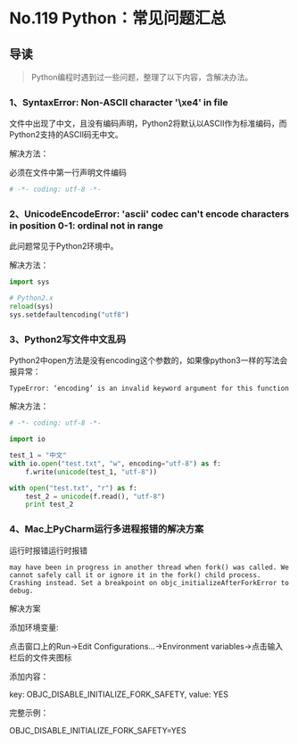 # No.119 Python：常见问题汇总

## 导读

> Python编程时遇到过一些问题，整理了以下内容，含解决办法。

### 1、SyntaxError: Non-ASCII character '\xe4' in file

文件中出现了中文，且没有编码声明，Python2将默认以ASCII作为标准编码，而Python2支持的ASCII码无中文。

解决方法：

必须在文件中第一行声明文件编码

```python
# -*- coding: utf-8 -*-

```

### 2、UnicodeEncodeError: 'ascii' codec can't encode characters in position 0-1: ordinal not in range

此问题常见于Python2环境中。

解决方法：

```python
import sys

# Python2.x
reload(sys)
sys.setdefaultencoding("utf8")

```

### 3、Python2写文件中文乱码

Python2中open方法是没有encoding这个参数的，如果像python3一样的写法会报异常：

```shell
TypeError: ‘encoding’ is an invalid keyword argument for this function
```

解决方法：

```python
# -*- coding: utf-8 -*-

import io

test_1 = "中文"
with io.open("test.txt", "w", encoding="utf-8") as f:
    f.write(unicode(test_1, "utf-8"))

with open("test.txt", "r") as f:
    test_2 = unicode(f.read(), "utf-8")
    print test_2

```

### 4、Mac上PyCharm运行多进程报错的解决方案

运行时报错运行时报错

```shell
may have been in progress in another thread when fork() was called. We cannot safely call it or ignore it in the fork() child process. Crashing instead. Set a breakpoint on objc_initializeAfterForkError to debug.
```

解决方案

添加环境变量:

点击窗口上的Run->Edit Configurations...->Environment variables->点击输入栏后的文件夹图标

添加内容：

key: OBJC_DISABLE_INITIALIZE_FORK_SAFETY, value: YES

完整示例：

OBJC_DISABLE_INITIALIZE_FORK_SAFETY=YES
